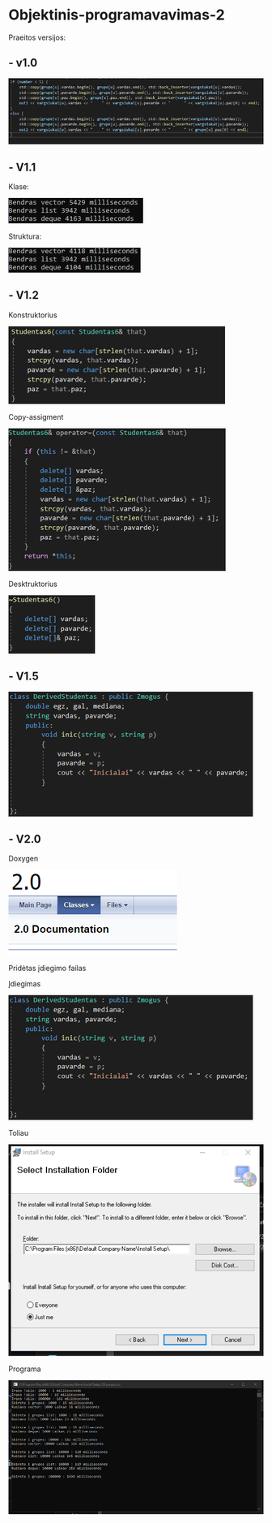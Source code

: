 # Objektinis-programavavimas-2
Praeitos versijos:
## - v1.0

![image](/assets/your-image18.jpg)

## - V1.1
Klase:

![image](/assets/image1.png)

Struktura:

![image](/assets/image3.png)


## - V1.2
Konstruktorius

![image](/assets/image.png)

Copy-assigment

![image](/assets/image4.png)

Desktruktorius

![image](/assets/image2.png)

## - V1.5

![image](/assets/image16.png)

## - V2.0

Doxygen

![image](/assets/your-image16.jpg)

Pridėtas įdiegimo failas

Įdiegimas

![image](/assets/your-image6.jpg)

Toliau

![image](/assets/your-image8.jpg)

Programa

![image](/assets/your-image10.jpg)
